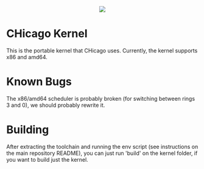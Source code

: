 <p align=center>
	<a href="https://www.codacy.com/manual/CHOSTeam/CHicago-Kernel?utm_source=github.com&amp;utm_medium=referral&amp;utm_content=CHOSTeam/CHicago-Kernel&amp;utm_campaign=Badge_Grade"><img src="https://app.codacy.com/project/badge/Grade/7aaacd97d3fb4dc983105849412666ef"></img></a>
</p>

# CHicago Kernel

This is the portable kernel that CHicago uses. Currently, the kernel supports x86 and amd64.

# Known Bugs

The x86/amd64 scheduler is probably broken (for switching between rings 3 and 0), we should probably rewrite it.

# Building

After extracting the toolchain and running the env script (see instructions on the main repository README), you can just run 'build' on the kernel folder, if you want to build just the kernel.

